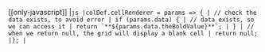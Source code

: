 [[only-javascript]]
|`` js |colDef.cellRenderer = params => { | // check the data exists, to avoid error | if (params.data) { | // data exists, so we can access it | return `**${params.data.theBoldValue}**`; | } | // when we return null, the grid will display a blank cell | return null; |}; | ``

